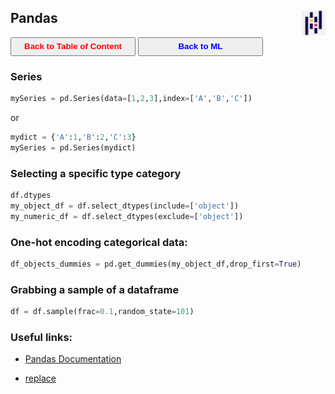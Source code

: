 ## Pandas <img src="../img/pandas_logo.jpg" width="38" height="40" style="float: right;" />

<a><button name="button" style = "color:red;width:200px;height:30px;cursor:pointer" onclick="window.location.href='https://reynier0611.github.io';">**Back to Table of Content**</button></a> <a><button name="button" style = "color:blue;width:200px;height:30px;cursor:pointer" onclick="window.location.href='https://reynier0611.github.io/ml/ml.html';">**Back to ML**</button></a>

### Series

```python
mySeries = pd.Series(data=[1,2,3],index=['A','B','C'])
```

or

```python
mydict = {'A':1,'B':2,'C':3}
mySeries = pd.Series(mydict)
```

### Selecting a specific type category

```python
df.dtypes
my_object_df = df.select_dtypes(include=['object'])
my_numeric_df = df.select_dtypes(exclude=['object'])
```

### One-hot encoding categorical data:

```python
df_objects_dummies = pd.get_dummies(my_object_df,drop_first=True)
```

### Grabbing a sample of a dataframe

```python
df = df.sample(frac=0.1,random_state=101)
```

### Useful links:

- [Pandas Documentation](https://pandas.pydata.org/docs/user_guide/index.html)

- [replace](https://pandas.pydata.org/pandas-docs/stable/reference/api/pandas.DataFrame.replace.html)